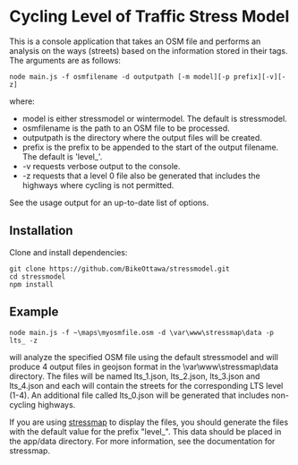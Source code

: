# Cycling Level of Traffic Stress Model

This is a console application that takes an OSM file and performs an analysis on the ways (streets) based on the information stored in their tags. The arguments are as follows:

 `node main.js -f osmfilename -d outputpath [-m model][-p prefix][-v][-z]`
 
 where:
 
 * model         is either stressmodel or wintermodel. The default is stressmodel.
 * osmfilename   is the path to an OSM file to be processed.
 * outputpath    is the directory where the output files will be created.
 * prefix        is the prefix to be appended to the start of the output filename. The default is 'level_'.
 * -v            requests verbose output to the console.
 * -z            requests that a level 0 file also be generated that includes the highways where cycling is not permitted.
  
See the usage output for an up-to-date list of options.

## Installation
Clone and install dependencies: 
```
git clone https://github.com/BikeOttawa/stressmodel.git
cd stressmodel
npm install
```

 ## Example ##
 
 `node main.js -f ~\maps\myosmfile.osm -d \var\www\stressmap\data -p lts_ -z`
 
 will analyze the specified OSM file using the default stressmodel and will produce 4 output files in geojson format in the \var\www\stressmap\data directory. The files will be named lts_1.json, lts_2.json, lts_3.json and lts_4.json and each will contain the streets for the corresponding LTS level (1-4). An additional file called lts_0.json will be generated that includes non-cycling highways.
 
 If you are using [stressmap](https://github.com/rcmc2020/stressmap) to display the files, you should generate the files with the default value for the prefix "level_". This data should be placed in the app/data directory. For more information, see the documentation for stressmap.
